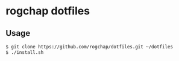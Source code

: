 # rogchap dotfiles

## Usage

```zsh
$ git clone https://github.com/rogchap/dotfiles.git ~/dotfiles
$ ./install.sh
```
